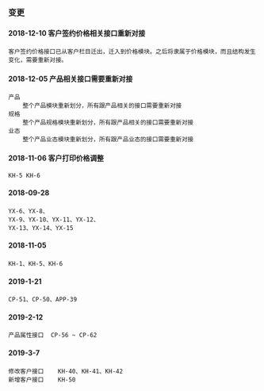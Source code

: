 ### 变更

#### 2018-12-10 客户签约价格相关接口重新对接
    客户签约价格接口已从客户栏目迁出，迁入到价格模块。之后将隶属于价格模块，而且结构发生变化，需要重新对接。

#### 2018-12-05 产品相关接口需要重新对接
    产品
        整个产品模块重新划分，所有跟产品相关的接口需要重新对接
    规格
        整个产品规格模块重新划分，所有跟产品相关的接口需要重新对接
    业态
        整个产品业态模块重新划分，所有跟产品业态的接口需要重新对接

#### 2018-11-06 客户打印价格调整
    KH-5 KH-6
#### 2018-09-28
    YX-6、YX-8、
    YX-9、YX-10、YX-11、YX-12、
    YX-13、YX-14、YX-15

#### 2018-11-05
    KH-1、KH-5、KH-6   
    
#### 2019-1-21
    CP-51、CP-50、APP-39    
    
#### 2019-2-12
    产品属性接口  CP-56 ~ CP-62    
    
#### 2019-3-7
    修改客户接口    KH-40、KH-41、KH-42
    新增客户接口    KH-50     